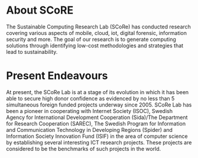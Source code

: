 # About SCoRE
The Sustainable Computing Research Lab (SCoRe) has conducted research covering various aspects of mobile, cloud, iot, digital forensic, information security and more. The goal of our research is to generate computing solutions through identifying low-cost methodologies and strategies that lead to sustainability​.
# Present Endeavours
At present, the SCoRe Lab is at a stage of its evolution in which it has been able to secure high donor confidence as evidenced by no less than 5 simultaneous foreign funded projects underway since 2005. SCoRe Lab has been a pioneer in cooperating with Internet Society (ISOC), Swedish Agency for International Development Cooperation (Sida)/The Department for Research Cooperation (SAREC), The Swedish Program for Information and Communication Technology in Developing Regions (Spider) and Information Society Innovation Fund (ISIF) in the area of computer science by establishing several interesting ICT research projects. These projects are considered to be the benchmarks of such projects in the world.
